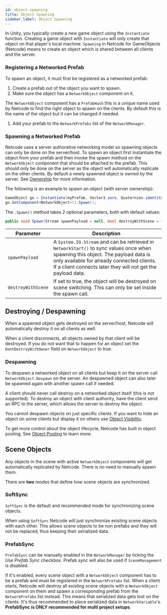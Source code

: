 ```yaml
---
id: object-spawning
title: Object Spawning
sidebar_label: Object Spawning
---
```

In Unity, you typically create a new game object using the `Instantiate` function. Creating a game object with `Instantiate` will only create that object on that player's local machine. `Spawning` in  Netcode for GameObjects (Netcode) means to create an object which is shared between all clients and the server.

### Registering a Networked Prefab

To spawn an object, it must first be registered as a networked prefab:

1. Create a prefab out of the object you want to spawn.
1. Make sure the object has a `NetworkObject` component on it. 

  The `NetworkObject` component has a `PrefabHash` this is a unique name used by Netcode to find the right object to spawn on the clients. By default this is the name of the object but it can be changed if needed.
  
1. Add your prefab to the `NetworkPrefabs` list of the `NetworkManager`.

### Spawning a Networked Prefab

Netcode uses a server authorative networking model so spawning objects can only be done on the server/host.
To spawn an object first instantiate the object from your prefab and then invoke the spawn method on the `NetworkObject` component that should be attached to the prefab.
This should only be done on the server as the object will automatically replicate on the other clients.
By default a newly spawned object is owned by the server. See [Ownership](networkobject.md#ownership) for more information.

The following is an example to spawn an object (with server ownership):

```csharp
GameObject go = Instantiate(myPrefab, Vector3.zero, Quaternion.identity);
go.GetComponent<NetworkObject>().Spawn();
```

The `.Spawn()` method takes 2 optional parameters, both with default values:

```csharp
public void Spawn(Stream spawnPayload = null, bool destroyWithScene = false);
```

| Parameter | Description |
| -- | -- |
| `spawnPayload` | A `System.IO.Stream` and can be retrieved in `NetworkStart()` to sync values once when spawning this object. The payload data is only available for already connected clients. If a client connects later they will not get the payload data. |
| `destroyWithScene` | If set to true, the object will be destroyed on scene switching. This can only be set inside the spawn call. |

## Destroying / Despawning

When a spawned object gets destroyed on the server/host, Netcode will automatically destroy it on all clients as well.

When a client disconnects, all objects owned by that client will be destroyed. If you do not want that to happen for an object set the `DontDestroyWithOwner` field on `NetworkObject` to true.

### Despawning

To despawn a networked object on all clients but keep it on the server call `NetworkObject.Despawn` on the server. An despawned object can also later be spawned again with another spawn call if needed.

A client should never call destroy on a networked object itself (this is not supported).  To destroy an object with client authority, have the client send an RPC to the server, which allows the server to destroy the object.

You cannot despawn objects on just specific clients. If you want to hide an object on some clients but display it on others use [Object Visibility](object-visibility.md).

To get more control about the object lifecycle, Netcode has built in object pooling. See [Object Pooling](../advanced-topics/object-pooling.md) to learn more.

## Scene Objects

Any objects in the scene with  active `NetworkObject` components will get automatically replicated by Netcode. There is no need to manually spawn them.

There are **two** modes that define how scene objects are synchronized.

### SoftSync

`SoftSync` is the default and recommended mode for synchronizing scene objects.

When using `SoftSync` Netcode will just synchronize existing scene objects with each other.
This allows scene objects to be non prefabs and they will not be replaced, thus keeping their serialized data.


### PrefabSync

`PrefabSync` can be manually enabled in the `NetworkManager` by ticking the *Use Prefab Sync* checkbox. Prefab sync will also be used if `SceneManagement` is disabled.

If it's enabled, every scene object with a `NetworkObject` component has to be a prefab and must be registered in the `NetworkPrefabs` list. When a client starts, Netcode will destroy all existing scene objects with a `NetworkObject` component on them and spawn a corresponding prefab from the `NetworkPrefabs` list instead. This means that serialized data gets lost on the clients. It's thus recommended to place serialized data in `NetworkVariable`'s.
**PrefabSync is ONLY recommended for multi project setups**.


